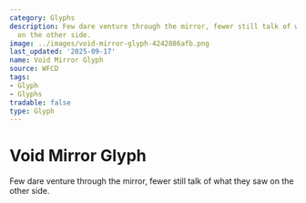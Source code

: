 ```yaml
---
category: Glyphs
description: Few dare venture through the mirror, fewer still talk of what they saw
  on the other side.
image: ../images/void-mirror-glyph-4242886afb.png
last_updated: '2025-09-17'
name: Void Mirror Glyph
source: WFCD
tags:
- Glyph
- Glyphs
tradable: false
type: Glyph
---
```


# Void Mirror Glyph

Few dare venture through the mirror, fewer still talk of what they saw on the other side.

